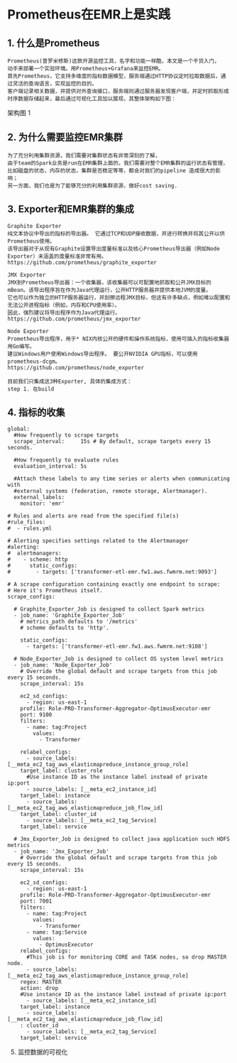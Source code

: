 # Prometheus在EMR上是实践



## 1. 什么是Prometheus
	Prometheus(普罗米修斯)这款开源监控工具，名字和功能一样酷，本文是一个干货入门，
	动手来部署一个实验环境。用Prometheus+Grafana来监控EMR。
	首先Prometheus，它支持多维度的指标数据模型，服务端通过HTTP协议定时拉取数据后，通过灵活的查询语言，实现监控的目的。
	客户端记录相关数据，并提供对外查询接口，服务端则通过服务器发现客户端，并定时抓取形成时序数据存储起来，最后通过可视化工具加以展现，其整体架构如下图：



架构图 1

## 2. 为什么需要监控EMR集群
	为了充分利用集群资源，我们需要对集群状态有非常深刻的了解，
	由于team的Spark业务是run在EMR集群上面的，我们需要对整个EMR集群的运行状态有管理，
	比如磁盘的状态，内存的状态，集群是否稳定等等，都会对我们的pipeline 造成很大的影响；
	另一方面，我们也是为了能够充分的利用集群资源，做好cost saving.


## 3. Exporter和EMR集群的集成

	Graphite Exporter
	纯文本协议中导出的指标的导出器。 它通过TCP和UDP接收数据，并进行转换并将其公开以供Prometheus使用。
	该导出器对于从现有Graphite设置导出度量标准以及核心Prometheus导出器（例如Node Exporter）未涵盖的度量标准非常有用。
	https://github.com/prometheus/graphite_exporter

	JMX Exporter
	JMX到Prometheus导出器：一个收集器，该收集器可以可配置地抓取和公开JMX目标的mBean。该导出程序旨在作为Java代理运行，公开HTTP服务器并提供本地JVM的度量。 
	它也可以作为独立的HTTP服务器运行，并刮擦远程JMX目标，但这有许多缺点，例如难以配置和无法公开进程指标（例如，内存和CPU使用率）。 
	因此，强烈建议将导出程序作为Java代理运行。
	https://github.com/prometheus/jmx_exporter

	Node Exporter
	Prometheus导出程序，用于* NIX内核公开的硬件和操作系统指标，使用可插入的指标收集器用Go编写。
	建议Windows用户使用Windows导出程序。 要公开NVIDIA GPU指标，可以使用prometheus-dcgm。
	https://github.com/prometheus/node_exporter

	目前我们只集成这3种Exporter, 具体的集成方式：
	step 1. 在build 




## 4. 指标的收集
	global:
	  #How frequently to scrape targets
	  scrape_interval:     15s # By default, scrape targets every 15 seconds.

	  #How frequently to evaluate rules
	  evaluation_interval: 5s

	  #Attach these labels to any time series or alerts when communicating with
	  #external systems (federation, remote storage, Alertmanager).
	  external_labels:
	    monitor: 'emr'

	# Rules and alerts are read from the specified file(s)
	#rule_files:
	#  - rules.yml

	# Alerting specifies settings related to the Alertmanager
	#alerting:
	#  alertmanagers:
	#    - scheme: http
	#      static_configs:
	#        - targets: ['transformer-etl-emr.fw1.aws.fwmrm.net:9093']

	# A scrape configuration containing exactly one endpoint to scrape:
	# Here it's Prometheus itself.
	scrape_configs:

	  # Graphite_Exporter_Job is designed to collect Spark metrics
	  - job_name: 'Graphite_Exporter_Job'
	    # metrics_path defaults to '/metrics'
	    # scheme defaults to 'http'.

	    static_configs:
	      - targets: ['transformer-etl-emr.fw1.aws.fwmrm.net:9108']

	  # Node_Exporter_Job is designed to collect OS system level metrics
	  - job_name: 'Node_Exporter_Job'
	    # Override the global default and scrape targets from this job every 15 seconds.
	    scrape_interval: 15s

	    ec2_sd_configs:
	      - region: us-east-1
		profile: Role-PRD-Transformer-Aggregator-OptimusExecutor-emr
		port: 9100
		filters:
		  - name: tag:Project
		    values:
		      - Transformer

	    relabel_configs:
	      - source_labels: [__meta_ec2_tag_aws_elasticmapreduce_instance_group_role]
		target_label: cluster_role
	      #Use instance ID as the instance label instead of private ip:port
	      - source_labels: [__meta_ec2_instance_id]
		target_label: instance
	      - source_labels: [__meta_ec2_tag_aws_elasticmapreduce_job_flow_id]
		target_label: cluster_id
	      - source_labels: [__meta_ec2_tag_Service]
		target_label: service

	  # Jmx_Exporter_Job is designed to collect java application such HDFS metrics
	  - job_name: 'Jmx_Exporter_Job'
	    # Override the global default and scrape targets from this job every 15 seconds.
	    scrape_interval: 15s

	    ec2_sd_configs:
	      - region: us-east-1
		profile: Role-PRD-Transformer-Aggregator-OptimusExecutor-emr
		port: 7001
		filters:
		  - name: tag:Project
		    values:
		      - Transformer
		  - name: tag:Service
		    values:
		      - OptimusExecutor
	    relabel_configs:
	      #This job is for monitoring CORE and TASK nodes, so drop MASTER node.
	      - source_labels: [__meta_ec2_tag_aws_elasticmapreduce_instance_group_role]
		regex: MASTER
		action: drop
		#Use instance ID as the instance label instead of private ip:port
	      - source_labels: [__meta_ec2_instance_id]
		target_label: instance
	      - source_labels: [__meta_ec2_tag_aws_elasticmapreduce_job_flow_id]
		: cluster_id
	      - source_labels: [__meta_ec2_tag_Service]
		target_label: service
		
		

5. 监控数据的可视化

	




